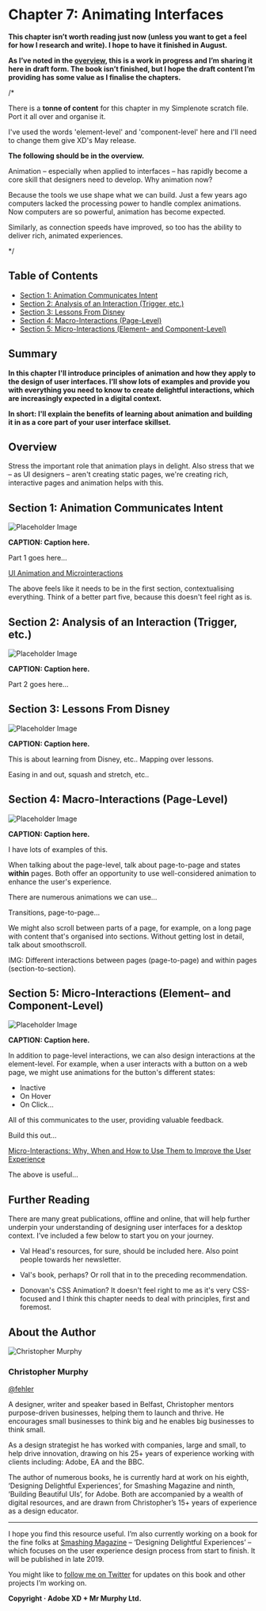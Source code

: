 Chapter 7: Animating Interfaces
===============================

<!-- 829 Words -->

**This chapter isn’t worth reading just now (unless you want to get a feel for how I research and write). I hope to have it finished in August.**

**As I’ve noted in the [overview](https://github.com/buildingbeautifuluis/bbuis/blob/master/00-Overview.md), this is a work in progress and I’m sharing it here in draft form. The book isn’t finished, but I hope the draft content I’m providing has some value as I finalise the chapters.**

/*

There is a **tonne of content** for this chapter in my Simplenote scratch file. Port it all over and organise it.

I've used the words 'element-level' and 'component-level' here and I'll need to change them give XD's May release.

**The following should be in the overview.**

Animation – especially when applied to interfaces – has rapidly become a core skill that designers need to develop. Why animation now?

Because the tools we use shape what we can build. Just a few years ago computers lacked the processing power to handle complex animations. Now computers are so powerful, animation has become expected.

Similarly, as connection speeds have improved, so too has the ability to deliver rich, animated experiences.

*/



Table of Contents
-----------------

+ [Section 1: Animation Communicates Intent](#)
+ [Section 2: Analysis of an Interaction (Trigger, etc.)](#)
+ [Section 3: Lessons From Disney](#)
+ [Section 4: Macro-Interactions (Page-Level)](#)
+ [Section 5: Micro-Interactions (Element– and Component-Level)](#)



Summary
-------

**In this chapter I'll introduce principles of animation and how they apply to the design of user interfaces. I’ll show lots of examples and provide you with everything you need to know to create delightful interactions, which are increasingly expected in a digital context.**

**In short: I'll explain the benefits of learning about animation and building it in as a core part of your user interface skillset.**



Overview
--------

Stress the important role that animation plays in delight. Also stress that we – as UI designers – aren't creating static pages, we're creating rich, interactive pages and animation helps with this.



Section 1: Animation Communicates Intent
----------------------------------------

![Placeholder Image](images/section-opening-placeholder-image.png)

**CAPTION: Caption here.**


Part 1 goes here…

[UI Animation and Microinteractions](https://www.awwwards.com/awwwards/collections/animation/)

The above feels like it needs to be in the first section, contextualising everything. Think of a better part five, because this doesn't feel right as is.



Section 2: Analysis of an Interaction (Trigger, etc.)
-----------------------------------------------------

![Placeholder Image](images/section-opening-placeholder-image.png)

**CAPTION: Caption here.**


Part 2 goes here…



Section 3: Lessons From Disney
------------------------------

![Placeholder Image](images/section-opening-placeholder-image.png)

**CAPTION: Caption here.**


This is about learning from Disney, etc.. Mapping over lessons.

Easing in and out, squash and stretch, etc..



Section 4: Macro-Interactions (Page-Level)
------------------------------------------

![Placeholder Image](images/section-opening-placeholder-image.png)

**CAPTION: Caption here.**


I have lots of examples of this.

When talking about the page-level, talk about page-to-page and states **within** pages. Both offer an opportunity to use well-considered animation to enhance the user's experience.

There are numerous animations we can use…

Transitions, page-to-page…

We might also scroll between parts of a page, for example, on a long page with content that's organised into sections. Without getting lost in detail, talk about smoothscroll.

IMG: Different interactions between pages (page-to-page) and within pages (section-to-section).



Section 5: Micro-Interactions (Element– and Component-Level)
------------------------------------------------------------

![Placeholder Image](images/section-opening-placeholder-image.png)

**CAPTION: Caption here.**


In addition to page-level interactions, we can also design interactions at the element-level. For example, when a user interacts with a button on a web page, we might use animations for the button's different states:

+ Inactive
+ On Hover
+ On Click…

All of this communicates to the user, providing valuable feedback. 

Build this out…

[Micro-Interactions: Why, When and How to Use Them to Improve the User Experience](https://uxdesign.cc/micro-interactions-why-when-and-how-to-use-them-to-boost-the-ux-17094b3baaa0)

The above is useful…



Further Reading
---------------

There are many great publications, offline and online, that will help further underpin your understanding of designing user interfaces for a desktop context. I’ve included a few below to start you on your journey.

+ Val Head's resources, for sure, should be included here. Also point people towards her newsletter.

+ Val's book, perhaps? Or roll that in to the preceding recommendation.

+ Donovan's CSS Animation? It doesn't feel right to me as it's very CSS-focused and I think this chapter needs to deal with principles, first and foremost.



About the Author
----------------

![Christopher Murphy](images/overview/mr-murphy.png)

### Christopher Murphy

[@fehler](https://www.twitter.com/fehler)

A designer, writer and speaker based in Belfast, Christopher mentors purpose-driven businesses, helping them to launch and thrive. He encourages small businesses to think big and he enables big businesses to think small.

As a design strategist he has worked with companies, large and small, to help drive innovation, drawing on his 25+ years of experience working with clients including: Adobe, EA and the BBC.

The author of numerous books, he is currently hard at work on his eighth, ‘Designing Delightful Experiences’, for Smashing Magazine and ninth, ‘Building Beautiful UIs’, for Adobe. Both are accompanied by a wealth of digital resources, and are drawn from Christopher’s 15+ years of experience as a design educator.



---



I hope you find this resource useful. I’m also currently working on a book for the fine folks at [Smashing Magazine](https://www.smashingmagazine.com) – ‘Designing Delightful Experiences’ – which focuses on the user experience design process from start to finish. It will be published in late 2019.

You might like to [follow me on Twitter](https://www.twitter.com/fehler) for updates on this book and other projects I’m working on.

**Copyright · Adobe XD + Mr Murphy Ltd.**